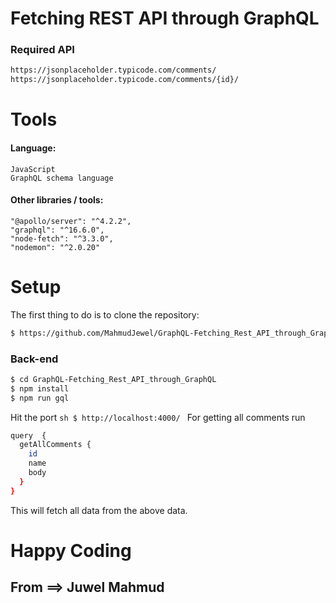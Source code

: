﻿# Fetching REST API through GraphQL
### Required API
```sh
https://jsonplaceholder.typicode.com/comments/
https://jsonplaceholder.typicode.com/comments/{id}/
```

# Tools
#### Language:
	JavaScript
	GraphQL schema language

	
#### Other libraries / tools:
	"@apollo/server": "^4.2.2",
   	"graphql": "^16.6.0",
    "node-fetch": "^3.3.0",
    "nodemon": "^2.0.20"


# Setup
The first thing to do is to clone the repository:
```sh
$ https://github.com/MahmudJewel/GraphQL-Fetching_Rest_API_through_GraphQL
```
### Back-end
```sh
$ cd GraphQL-Fetching_Rest_API_through_GraphQL
$ npm install
$ npm run gql
```

Hit the port ```sh $ http://localhost:4000/ ```
For getting all comments run 
```sh
query  {
  getAllComments {
    id
    name
    body
  }
}
```
This will fetch all data from the above data.

# Happy Coding
## From ==> Juwel Mahmud

